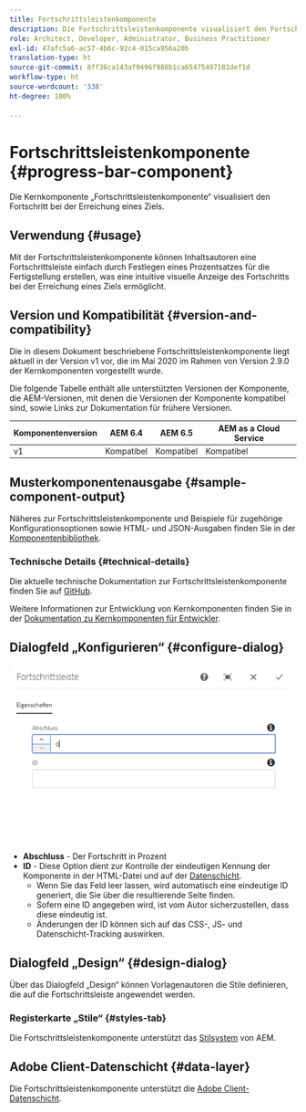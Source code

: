 ```yaml
---
title: Fortschrittsleistenkomponente
description: Die Fortschrittsleistenkomponente visualisiert den Fortschritt bei der Erreichung eines Ziels.
role: Architect, Developer, Administrator, Business Practitioner
exl-id: 47afc5a6-ac57-4b6c-92c4-015ca956a20b
translation-type: ht
source-git-commit: 8ff36ca143af9496f988b1ca65475497181def1d
workflow-type: ht
source-wordcount: '338'
ht-degree: 100%

---
```


# Fortschrittsleistenkomponente {#progress-bar-component}

Die Kernkomponente „Fortschrittsleistenkomponente“ visualisiert den Fortschritt bei der Erreichung eines Ziels.

## Verwendung {#usage}

Mit der Fortschrittsleistenkomponente können Inhaltsautoren eine Fortschrittsleiste einfach durch Festlegen eines Prozentsatzes für die Fertigstellung erstellen, was eine intuitive visuelle Anzeige des Fortschritts bei der Erreichung eines Ziels ermöglicht.

## Version und Kompatibilität {#version-and-compatibility}

Die in diesem Dokument beschriebene Fortschrittsleistenkomponente liegt aktuell in der Version v1 vor, die im Mai 2020 im Rahmen von Version 2.9.0 der Kernkomponenten vorgestellt wurde.

Die folgende Tabelle enthält alle unterstützten Versionen der Komponente, die AEM-Versionen, mit denen die Versionen der Komponente kompatibel sind, sowie Links zur Dokumentation für frühere Versionen.

| Komponentenversion | AEM 6.4 | AEM 6.5 | AEM as a Cloud Service |
|---|---|---|---|
| v1 | Kompatibel | Kompatibel | Kompatibel |

## Musterkomponentenausgabe {#sample-component-output}

Näheres zur Fortschrittsleistenkomponente und Beispiele für zugehörige Konfigurationsoptionen sowie HTML- und JSON-Ausgaben finden Sie in der [Komponentenbibliothek](https://adobe.com/go/aem_cmp_library_progressbar_de).

### Technische Details {#technical-details}

Die aktuelle technische Dokumentation zur Fortschrittsleistenkomponente finden Sie auf [GitHub](https://adobe.com/go/aem_cmp_tech_progress_v1).

Weitere Informationen zur Entwicklung von Kernkomponenten finden Sie in der [Dokumentation zu Kernkomponenten für Entwickler](/help/developing/overview.md).

## Dialogfeld „Konfigurieren“ {#configure-dialog}

![Dialogfeld „Bearbeiten“ der Fortschrittsleistenkomponente](/help/assets/progress-bar-edit.png)

* **Abschluss** - Der Fortschritt in Prozent
* **ID** - Diese Option dient zur Kontrolle der eindeutigen Kennung der Komponente in der HTML-Datei und auf der [Datenschicht](/help/developing/data-layer/overview.md).
   * Wenn Sie das Feld leer lassen, wird automatisch eine eindeutige ID generiert, die Sie über die resultierende Seite finden.
   * Sofern eine ID angegeben wird, ist vom Autor sicherzustellen, dass diese eindeutig ist.
   * Änderungen der ID können sich auf das CSS-, JS- und Datenschicht-Tracking auswirken.

## Dialogfeld „Design“ {#design-dialog}

Über das Dialogfeld „Design“ können Vorlagenautoren die Stile definieren, die auf die Fortschrittsleiste angewendet werden.

### Registerkarte „Stile“ {#styles-tab}

Die Fortschrittsleistenkomponente unterstützt das [Stilsystem](/help/get-started/authoring.md#component-styling) von AEM.

## Adobe Client-Datenschicht {#data-layer}

Die Fortschrittsleistenkomponente unterstützt die [Adobe Client-Datenschicht](/help/developing/data-layer/overview.md).
